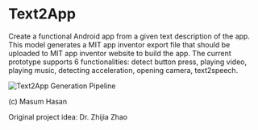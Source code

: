 # Text2App
Create a functional Android app from a given text description of the app. This model generates a MIT app inventor export file that should be uploaded to MIT app inventor website to build the app. The current prototype supports 6 functionalities: detect button press, playing video, playing music, detecting acceleration, opening camera, text2speech. 

![Text2App Generation Pipeline](https://raw.githubusercontent.com/Masum06/Text2App/master/text2app_diagram.jpg)

(c) Masum Hasan

Original project idea: Dr. Zhijia Zhao
